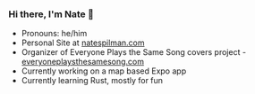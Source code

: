 ### Hi there, I'm Nate 👋
- Pronouns: he/him
- Personal Site at [natespilman.com](https://natespilman.com/)
- Organizer of Everyone Plays the Same Song covers project - [everyoneplaysthesamesong.com](https://everyoneplaysthesamesong.com/)
- Currently working on a map based Expo app
- Currently learning Rust, mostly for fun 

<!--
**nspilman/nspilman** is a ✨ _special_ ✨ repository because its `README.md` (this file) appears on your GitHub profile.

Here are some ideas to get you started:

- 🔭 I’m currently working on ...
- 🌱 I’m currently learning ...
- 👯 I’m looking to collaborate on ...
- 🤔 I’m looking for help with ...
- 💬 Ask me about ...
- 📫 How to reach me: ...
- ⚡ Fun fact: ...
-->
